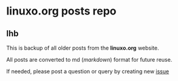 # linuxo.org posts repo

## lhb

This is backup of all older posts from the **linuxo.org** website.

All posts are converted to md (_markdown_) format for future reuse.

If needed, please post a question or query by creating new [issue](https://github.com/tomaja-linuxo/lhb/issues/new/choose)
